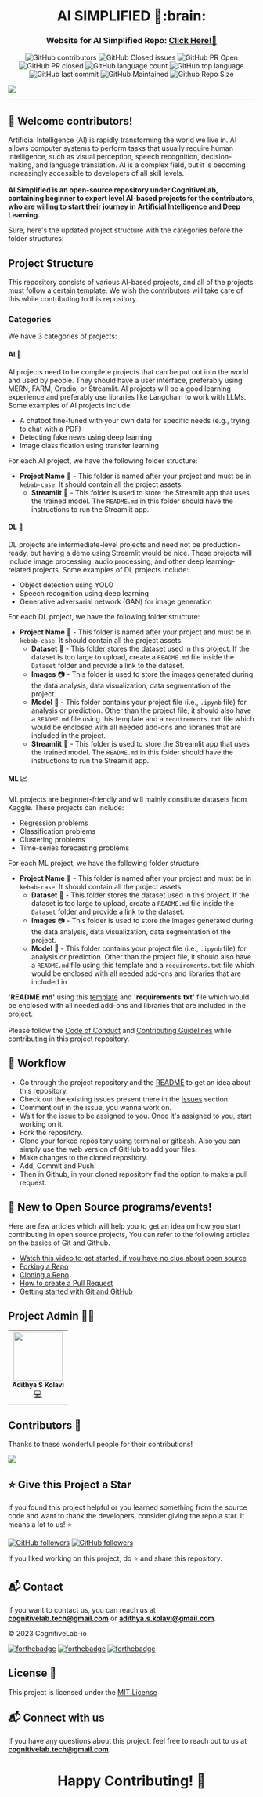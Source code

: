 <div align="center">
  <h1>AI SIMPLIFIED 🤖:brain:</h1>
  <h3>Website for AI Simplified Repo: <a href="https://tinyurl.com/ai-simplified">Click Here!🎯</a></h3>
</div>

<div align="center">

![GitHub contributors](https://img.shields.io/github/contributors/CognitiveLab-io/AI-Simplified?style=for-the-badge&color=blue)
![GitHub Closed issues](https://img.shields.io/github/issues-closed-raw/CognitiveLab-io/AI-Simplified?style=for-the-badge&color=brightgreen)
![GitHub PR Open](https://img.shields.io/github/issues-pr/CognitiveLab-io/AI-Simplified?style=for-the-badge&color=aqua)
![GitHub PR closed](https://img.shields.io/github/issues-pr-closed-raw/CognitiveLab-io/AI-Simplified?style=for-the-badge&color=blue)
![GitHub language count](https://img.shields.io/github/languages/count/CognitiveLab-io/AI-Simplified?style=for-the-badge&color=brightgreen)
![GitHub top language](https://img.shields.io/github/languages/top/CognitiveLab-io/AI-Simplified?style=for-the-badge&color=aqua)
![GitHub last commit](https://img.shields.io/github/last-commit/CognitiveLab-io/AI-Simplified?style=for-the-badge&color=blue)
![GitHub Maintained](https://img.shields.io/badge/Maintained%3F-yes-brightgreen.svg?style=for-the-badge)
![Github Repo Size](https://img.shields.io/github/repo-size/CognitiveLab-io/AI-Simplified?style=for-the-badge&color=aqua)

</div>

![](https://github.com/CognitiveLab-io/AI-Simplified/blob/main/.github/Assets/ai-simplified.png)

****************************************************
## 🔴 Welcome contributors!
Artificial Intelligence (AI) is rapidly transforming the world we live in. AI allows computer systems to perform tasks that usually require human intelligence, such as visual perception, speech recognition, decision-making, and language translation. AI is a complex field, but it is becoming increasingly accessible to developers of all skill levels. </br> </br>
**AI Simplified is an open-source repository under CognitiveLab, containing beginner to expert level AI-based projects for the contributors, who are willing to start their journey in Artificial Intelligence and Deep Learning.**

Sure, here's the updated project structure with the categories before the folder structures:

## Project Structure

This repository consists of various AI-based projects, and all of the projects must follow a certain template. We wish the contributors will take care of this while contributing to this repository.

### Categories

We have 3 categories of projects:

#### AI 🧠

AI projects need to be complete projects that can be put out into the world and used by people. They should have a user interface, preferably using MERN, FARM, Gradio, or Streamlit. AI projects will be a good learning experience and preferably use libraries like Langchain to work with LLMs. Some examples of AI projects include:

- A chatbot fine-tuned with your own data for specific needs (e.g., trying to chat with a PDF)
- Detecting fake news using deep learning
- Image classification using transfer learning

For each AI project, we have the following folder structure:

- **Project Name** 📁 - This folder is named after your project and must be in `kebab-case`. It should contain all the project assets.
  - **Streamlit** 🚀 - This folder is used to store the Streamlit app that uses the trained model. The `README.md` in this folder should have the instructions to run the Streamlit app.

#### DL 🤖

DL projects are intermediate-level projects and need not be production-ready, but having a demo using Streamlit would be nice. These projects will include image processing, audio processing, and other deep learning-related projects. Some examples of DL projects include:

- Object detection using YOLO
- Speech recognition using deep learning
- Generative adversarial network (GAN) for image generation

For each DL project, we have the following folder structure:

- **Project Name** 📁 - This folder is named after your project and must be in `kebab-case`. It should contain all the project assets.
  - **Dataset** 📁 - This folder stores the dataset used in this project. If the dataset is too large to upload, create a `README.md` file inside the `Dataset` folder and provide a link to the dataset.
  - **Images** 📷 - This folder is used to store the images generated during the data analysis, data visualization, data segmentation of the project.
  - **Model** 🤖 - This folder contains your project file (i.e., `.ipynb` file) for analysis or prediction. Other than the project file, it should also have a `README.md` file using this template and a `requirements.txt` file which would be enclosed with all needed add-ons and libraries that are included in the project.
  - **Streamlit** 🚀 - This folder is used to store the Streamlit app that uses the trained model. The `README.md` in this folder should have the instructions to run the Streamlit app.

#### ML 📈

ML projects are beginner-friendly and will mainly constitute datasets from Kaggle. These projects can include:

- Regression problems
- Classification problems
- Clustering problems
- Time-series forecasting problems

For each ML project, we have the following folder structure:

- **Project Name** 📁 - This folder is named after your project and must be in `kebab-case`. It should contain all the project assets.
  - **Dataset** 📁 - This folder stores the dataset used in this project. If the dataset is too large to upload, create a `README.md` file inside the `Dataset` folder and provide a link to the dataset.
  - **Images** 📷 - This folder is used to store the images generated during the data analysis, data visualization, data segmentation of the project.
  - **Model** 🤖 - This folder contains your project file (i.e., `.ipynb` file) for analysis or prediction. Other than the project file, it should also have a `README.md` file using this template and a `requirements.txt` file which would be enclosed with all needed add-ons and libraries that are included in

**'README.md'** using this [template](https://github.com/CognitiveLab-io/AI-Simplified/blob/main/.github/readme_template.md) and **'requirements.txt'** file which would be enclosed with all needed add-ons and libraries that are included in the project.</br></br>
Please follow the [Code of Conduct](https://github.com/CognitiveLab-io/AI-Simplified/blob/main/CODE_OF_CONDUCT.md) and [Contributing Guidelines](https://github.com/CognitiveLab-io/AI-Simplified/blob/main/CONTRIBUTING.md) while contributing in this project repository.


## 🧮 Workflow
- Go through the project repository and the [README](https://github.com/CognitiveLab-io/AI-Simplified/blob/main/README.md) to get an idea about this repository.
- Check out the existing issues present there in the [Issues](https://github.com/CognitiveLab-io/AI-Simplified/issues) section.
- Comment out in the issue, you wanna work on.
- Wait for the issue to be assigned to you. Once it's assigned to you, start working on it.
- Fork the repository.
- Clone your forked repository using terminal or gitbash. Also you can simply use the web version of GitHub to add your files.
- Make changes to the cloned repository.
- Add, Commit and Push.
- Then in Github, in your cloned repository find the option to make a pull request.

## 🤔 New to Open Source programs/events!
Here are few articles which will help you to get an idea on how you start contributing in open source projects,
You can refer to the following articles on the basics of Git and Github.
- [Watch this video to get started, if you have no clue about open source](https://youtu.be/SYtPC9tHYyQ)
- [Forking a Repo](https://help.github.com/en/github/getting-started-with-github/fork-a-repo)
- [Cloning a Repo](https://help.github.com/en/desktop/contributing-to-projects/creating-a-pull-request)
- [How to create a Pull Request](https://opensource.com/article/19/7/create-pull-request-github)
- [Getting started with Git and GitHub](https://towardsdatascience.com/getting-started-with-git-and-github-6fcd0f2d4ac6)


## Project Admin 👨‍💼
<div align="center">
  <table>
    <tr>
      <td align="center"><a href="https://github.com/adithya-s-k"><img src="https://avatars.githubusercontent.com/u/27956426?s=400&u=582ecb2d706a63fc67eb1b54579c7ab19cf391fd&v=4" width="100px;" alt=""/><br /><sub><b>Adithya S Kolavi</b></sub></a><br /><a href="https://github.com/CognitiveLab-io/AI-Simplified/commits?author=adithya-s-k" title="Code">💻</a></td>
    </tr>
  </table>
</div>

## Contributors 🌟
Thanks to these wonderful people for their contributions!

<a href="https://github.com/CognitiveLab-io/AI-Simplified/graphs/contributors">
  <img src="https://contrib.rocks/image?repo=CognitiveLab-io/AI-Simplified" />
</a>


## ⭐ Give this Project a Star

If you found this project helpful or you learned something from the source code and want to thank the developers, consider giving the repo a star. It means a lot to us! :star:

[![GitHub followers](https://img.shields.io/github/followers/CognitiveLab-io.svg?label=Follow%20CognitiveLab-io&style=social)](https://github.com/CognitiveLab-io/)
[![GitHub followers](https://img.shields.io/github/followers/adithya-s-k.svg?label=Follow%20adithya-s-k&style=social)](https://github.com/adithya-s-k/)

If you liked working on this project, do ⭐ and share this repository.

## 📬 Contact

If you want to contact us, you can reach us at **cognitivelab.tech@gmail.com** or **adithya.s.kolavi@gmail.com**.

© 2023 CognitiveLab-io

[![forthebadge](https://forthebadge.com/images/badges/built-with-love.svg)](https://forthebadge.com) [![forthebadge](https://forthebadge.com/images/badges/built-by-developers.svg)](https://forthebadge.com) [![forthebadge](https://forthebadge.com/images/badges/built-with-swag.svg)](https://forthebadge.com)



## License 📝
This project is licensed under the [MIT License](https://github.com/CognitiveLab-io/AI-Simplified/blob/main/LICENSE)

## 📬 Connect with us
If you have any questions about this project, feel free to reach out to us at **cognitivelab.tech@gmail.com**.

<div align="center">
  <h1>Happy Contributing! 🚀</h1>
</div>
